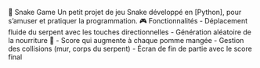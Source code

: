    🐍 Snake Game
Un petit projet de jeu Snake développé en [Python], pour s’amuser et pratiquer la programmation.
   🎮 Fonctionnalités 
      - Déplacement fluide du serpent avec les touches directionnelles
      - Génération aléatoire de la nourriture 🍎
      - Score qui augmente à chaque pomme mangée
      - Gestion des collisions (mur, corps du serpent)
      - Écran de fin de partie avec le score final
